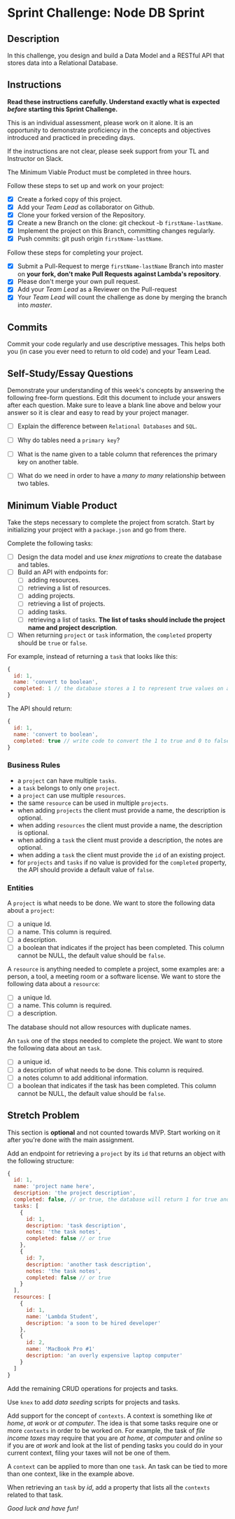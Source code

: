 # Sprint Challenge: Node DB Sprint

## Description

In this challenge, you design and build a Data Model and a RESTful API that stores data into a Relational Database.

## Instructions

**Read these instructions carefully. Understand exactly what is expected _before_ starting this Sprint Challenge.**

This is an individual assessment, please work on it alone. It is an opportunity to demonstrate proficiency in the concepts and objectives introduced and practiced in preceding days.

If the instructions are not clear, please seek support from your TL and Instructor on Slack.

The Minimum Viable Product must be completed in three hours.

Follow these steps to set up and work on your project:

- [X] Create a forked copy of this project.
- [X] Add your _Team Lead_ as collaborator on Github.
- [X] Clone your forked version of the Repository.
- [X] Create a new Branch on the clone: git checkout -b `firstName-lastName`.
- [X] Implement the project on this Branch, committing changes regularly.
- [X] Push commits: git push origin `firstName-lastName`.

Follow these steps for completing your project.

- [X] Submit a Pull-Request to merge `firstName-lastName` Branch into master on **your fork, don't make Pull Requests against Lambda's repository**.
- [X] Please don't merge your own pull request.
- [X] Add your _Team Lead_ as a Reviewer on the Pull-request
- [X] Your _Team Lead_ will count the challenge as done by merging the branch into _master_.

## Commits

Commit your code regularly and use descriptive messages. This helps both you (in case you ever need to return to old code) and your Team Lead.

## Self-Study/Essay Questions

Demonstrate your understanding of this week's concepts by answering the following free-form questions. Edit this document to include your answers after each question. Make sure to leave a blank line above and below your answer so it is clear and easy to read by your project manager.

- [ ] Explain the difference between `Relational Databases` and `SQL`.

- [ ] Why do tables need a `primary key`?

- [ ] What is the name given to a table column that references the primary key on another table.

- [ ] What do we need in order to have a _many to many_ relationship between two tables.

## Minimum Viable Product

Take the steps necessary to complete the project from scratch. Start by initializing your project with a `package.json` and go from there.

Complete the following tasks:

- [ ] Design the data model and use _knex migrations_ to create the database and tables.
- [ ] Build an API with endpoints for:
  - [ ] adding resources.
  - [ ] retrieving a list of resources.
  - [ ] adding projects.
  - [ ] retrieving a list of projects.
  - [ ] adding tasks.
  - [ ] retrieving a list of tasks. **The list of tasks should include the project name and project description**.
- [ ] When returning `project` or `task` information, the `completed` property should be `true` or `false`.

For example, instead of returning a `task` that looks like this:

```js
{
  id: 1,
  name: 'convert to boolean',
  completed: 1 // the database stores a 1 to represent true values on a boolean field
}
```

The API should return:

```js
{
  id: 1,
  name: 'convert to boolean',
  completed: true // write code to convert the 1 to true and 0 to false
}
```

### Business Rules

- a `project` can have multiple `tasks`.
- a `task` belongs to only one `project`.
- a `project` can use multiple `resources`.
- the same `resource` can be used in multiple `projects`.
- when adding `projects` the client must provide a name, the description is optional.
- when adding `resources` the client must provide a name, the description is optional.
- when adding a `task` the client must provide a description, the notes are optional.
- when adding a `task` the client must provide the `id` of an existing project.
- for `projects` and `tasks` if no value is provided for the `completed` property, the API should provide a default value of `false`.

### Entities

A `project` is what needs to be done. We want to store the following data about a `project`:

- [ ] a unique Id.
- [ ] a name. This column is required.
- [ ] a description.
- [ ] a boolean that indicates if the project has been completed. This column cannot be NULL, the default value should be `false`.

A `resource` is anything needed to complete a project, some examples are: a person, a tool, a meeting room or a software license. We want to store the following data about a `resource`:

- [ ] a unique Id.
- [ ] a name. This column is required.
- [ ] a description.

The database should not allow resources with duplicate names.

An `task` one of the steps needed to complete the project. We want to store the following data about an `task`.

- [ ] a unique id.
- [ ] a description of what needs to be done. This column is required.
- [ ] a notes column to add additional information.
- [ ] a boolean that indicates if the task has been completed. This column cannot be NULL, the default value should be `false`.

## Stretch Problem

This section is **optional** and not counted towards MVP. Start working on it after you're done with the main assignment.

Add an endpoint for retrieving a `project` by its `id` that returns an object with the following structure:

```js
{
  id: 1,
  name: 'project name here',
  description: 'the project description',
  completed: false, // or true, the database will return 1 for true and 0 for false
  tasks: [
    {
      id: 1,
      description: 'task description',
      notes: 'the task notes',
      completed: false // or true
    },
    {
      id: 7,
      description: 'another task description',
      notes: 'the task notes',
      completed: false // or true
    }
  ],
  resources: [
    {
      id: 1,
      name: 'Lambda Student',
      description: 'a soon to be hired developer'
    },
    {
      id: 2,
      name: 'MacBook Pro #1'
      description: 'an overly expensive laptop computer'
    }
  ]
}
```

Add the remaining CRUD operations for projects and tasks.

Use `knex` to add _data seeding_ scripts for projects and tasks.

Add support for the concept of `contexts`. A context is something like _at home_, _at work_ or _at computer_. The idea is that some tasks require one or more `contexts` in order to be worked on. For example, the task of _file income taxes_ may require that you are _at home_, _at computer_ and _online_ so if you are _at work_ and look at the list of pending tasks you could do in your current context, filing your taxes will not be one of them.

A `context` can be applied to more than one `task`. An task can be tied to more than one context, like in the example above.

When retrieving an `task` by _id_, add a property that lists all the `contexts` related to that task.

_Good luck and have fun!_
